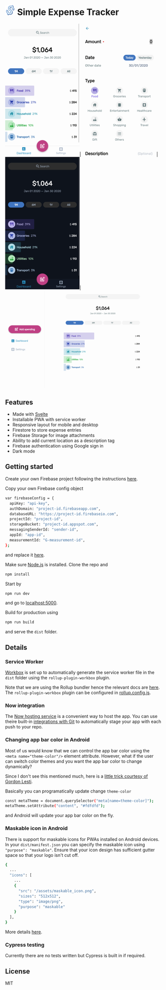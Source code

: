 ![icon](https://github.com/cerivitos/ExpenseTracker/blob/master/src/assets/favicon-32x32.png)
Simple Expense Tracker
=============

<img width="240" src="https://github.com/cerivitos/ExpenseTracker/blob/master/expensetracker.now.sh__dashboard(iPhone%206_7_8%20Plus).png"/>|
<img width="240" src="https://github.com/cerivitos/ExpenseTracker/blob/master/expensetracker.now.sh__dashboard(iPhone%206_7_8%20Plus)%20(1).png"/>|
<img width="240" src="https://github.com/cerivitos/ExpenseTracker/blob/master/expensetracker.now.sh__dashboard(iPhone%206_7_8%20Plus)%20(2).png"/>|
<img src="https://github.com/cerivitos/ExpenseTracker/blob/master/expensetracker.now.sh_(Laptop%20with%20MDPI%20screen).png"/>


## Features
- Made with [Svelte](https://svelte.dev)
- Installable PWA with service worker
- Responsive layout for mobile and desktop
- Firestore to store expense entries
- Firebase Storage for image attachments
- Ability to add current location as a description tag
- Firebase authentication using Google sign in
- Dark mode


## Getting started

Create your own Firebase project following the instructions [here](https://firebase.google.com/docs/web/setup/).

Copy your own Firebase config object

```bash
var firebaseConfig = {
  apiKey: "api-key",
  authDomain: "project-id.firebaseapp.com",
  databaseURL: "https://project-id.firebaseio.com",
  projectId: "project-id",
  storageBucket: "project-id.appspot.com",
  messagingSenderId: "sender-id",
  appId: "app-id",
  measurementId: "G-measurement-id",
};
```

and replace it [here](https://github.com/cerivitos/ExpenseTracker/blob/master/src/config.js).

Make sure [Node.js](https://nodejs.org) is installed. Clone the repo and

```bash
npm install
```

Start by

```bash
npm run dev
```

and go to [localhost:5000](http://localhost:5000).

Build for production using

```bash
npm run build
```

and serve the `dist` folder.


## Details

### Service Worker

[Workbox](https://developers.google.com/web/tools/workbox) is set up to automatically generate the service worker file in the `dist` folder using the `rollup-plugin-workbox` plugin.

Note that we are using the Rollup bundler hence the relevant docs are [here](https://developers.google.com/web/tools/workbox/guides/using-bundlers). The `rollup-plugin-workbox` plugin can be configured in [rollup.config.js](https://github.com/cerivitos/ExpenseTracker/blob/master/rollup.config.js).

### Now integration

The [Now hosting service](https://zeit.co/now) is a convenient way to host the app. You can use theire built-in [integrations with Git](https://zeit.co/docs/v2/git-integrations) to automatically stage your app with each push to your repo.

### Changing app bar color in Android

Most of us would know that we can control the app bar color using the `<meta name="theme-color"/>` element attribute. However, what if the user can switch color themes and you want the app bar color to change dynamically?

Since I don't see this mentioned much, here is a [little trick courtesy of Gordon Lesti](https://gordonlesti.com/change-theme-color-via-javascript/).

Basically you can programatically update change `theme-color`

```bash
const metaTheme = document.querySelector("meta[name=theme-color]");
metaTheme.setAttribute("content", "#fdfdfd");
```

and Android will update your app bar color on the fly.

### Maskable icon in Android

There is support for maskable icons for PWAs installed on Android devices. In your `dist/manifest.json` you can specify the maskable icon using `"purpose": "maskable"`. Ensure that your icon design has sufficient gutter space so that your logo isn't cut off.

```bash
{
  ...
  "icons": [
    ...
    {
      "src": "/assets/maskable_icon.png",
      "sizes": "512x512",
      "type": "image/png",
      "purpose": "maskable"
    }
  ],
}
```

More details [here](https://web.dev/maskable-icon/).

### Cypress testing

Currently there are no tests written but Cypress is built in if required.


## License

MIT
